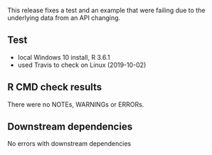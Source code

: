 This release fixes a test and an example that were failing due to the underlying data from an API changing.

## Test

* local Windows 10 install, R 3.6.1
* used Travis to check on Linux (2019-10-02)

## R CMD check results


There were no NOTEs, WARNINGs or ERRORs.

## Downstream dependencies

No errors with downstream dependencies
